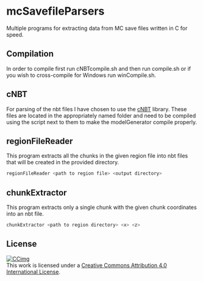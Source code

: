 # mcSavefileParsers

Multiple programs for extracting data from MC save files written in C for speed.

## Compilation

In order to compile first run cNBTcompile.sh and then run compile.sh or if you wish to cross-compile for Windows run winCompile.sh.  

## cNBT

For parsing of the nbt files I have chosen to use the [cNBT](https://github.com/chmod222/cNBT/tree/master) library. These files are located in the appropriately named folder and need to be compiled using the script next to them to make the modelGenerator compile properly.

## regionFileReader

This program extracts all the chunks in the given region file into nbt files that will be created in the provided directory.

```Bash
regionFileReader <path to region file> <output directory>
```

## chunkExtractor

This program extracts only a single chunk with the given chunk coordinates into an nbt file.

```Bash
chunkExtractor <path to region directory> <x> <z>
```

## License

[![CCimg](https://i.creativecommons.org/l/by/4.0/88x31.png)](http://creativecommons.org/licenses/by/4.0/)  
This work is licensed under a [Creative Commons Attribution 4.0 International License](http://creativecommons.org/licenses/by/4.0/).  
